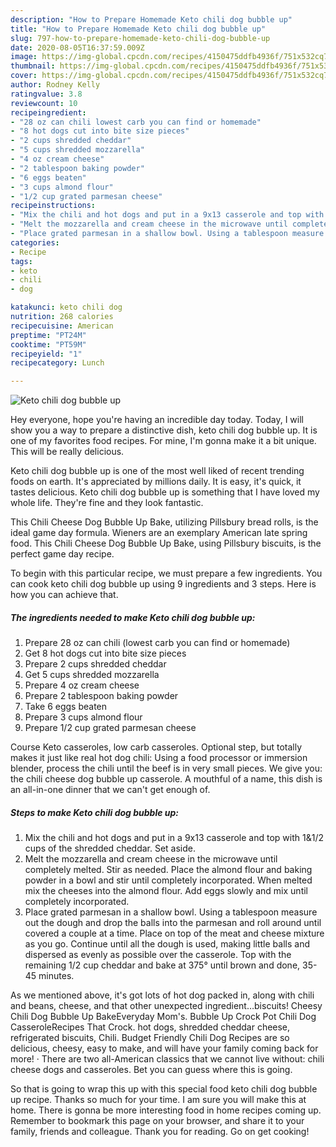 ```yaml
---
description: "How to Prepare Homemade Keto chili dog bubble up"
title: "How to Prepare Homemade Keto chili dog bubble up"
slug: 797-how-to-prepare-homemade-keto-chili-dog-bubble-up
date: 2020-08-05T16:37:59.009Z
image: https://img-global.cpcdn.com/recipes/4150475ddfb4936f/751x532cq70/keto-chili-dog-bubble-up-recipe-main-photo.jpg
thumbnail: https://img-global.cpcdn.com/recipes/4150475ddfb4936f/751x532cq70/keto-chili-dog-bubble-up-recipe-main-photo.jpg
cover: https://img-global.cpcdn.com/recipes/4150475ddfb4936f/751x532cq70/keto-chili-dog-bubble-up-recipe-main-photo.jpg
author: Rodney Kelly
ratingvalue: 3.8
reviewcount: 10
recipeingredient:
- "28 oz can chili lowest carb you can find or homemade"
- "8 hot dogs cut into bite size pieces"
- "2 cups shredded cheddar"
- "5 cups shredded mozzarella"
- "4 oz cream cheese"
- "2 tablespoon baking powder"
- "6 eggs beaten"
- "3 cups almond flour"
- "1/2 cup grated parmesan cheese"
recipeinstructions:
- "Mix the chili and hot dogs and put in a 9x13 casserole and top with 1&amp;1/2 cups of the shredded cheddar. Set aside."
- "Melt the mozzarella and cream cheese in the microwave until completely melted. Stir as needed. Place the almond flour and baking powder in a bowl and stir until completely incorporated. When melted mix the cheeses into the almond flour. Add eggs slowly and mix until completely incorporated."
- "Place grated parmesan in a shallow bowl. Using a tablespoon measure out the dough and drop the balls into the parmesan and roll around until covered a couple at a time. Place on top of the meat and cheese mixture as you go. Continue until all the dough is used, making little balls and dispersed as evenly as possible over the casserole. Top with the remaining 1/2 cup cheddar and bake at 375° until brown and done, 35-45 minutes."
categories:
- Recipe
tags:
- keto
- chili
- dog

katakunci: keto chili dog 
nutrition: 268 calories
recipecuisine: American
preptime: "PT24M"
cooktime: "PT59M"
recipeyield: "1"
recipecategory: Lunch

---
```



![Keto chili dog bubble up](https://img-global.cpcdn.com/recipes/4150475ddfb4936f/751x532cq70/keto-chili-dog-bubble-up-recipe-main-photo.jpg)

Hey everyone, hope you're having an incredible day today. Today, I will show you a way to prepare a distinctive dish, keto chili dog bubble up. It is one of my favorites food recipes. For mine, I'm gonna make it a bit unique. This will be really delicious.

Keto chili dog bubble up is one of the most well liked of recent trending foods on earth. It's appreciated by millions daily. It is easy, it's quick, it tastes delicious. Keto chili dog bubble up is something that I have loved my whole life. They're fine and they look fantastic.

This Chili Cheese Dog Bubble Up Bake, utilizing Pillsbury bread rolls, is the ideal game day formula. Wieners are an exemplary American late spring food. This Chili Cheese Dog Bubble Up Bake, using Pillsbury biscuits, is the perfect game day recipe.


To begin with this particular recipe, we must prepare a few ingredients. You can cook keto chili dog bubble up using 9 ingredients and 3 steps. Here is how you can achieve that.

<!--inarticleads1-->

##### The ingredients needed to make Keto chili dog bubble up:

1. Prepare 28 oz can chili (lowest carb you can find or homemade)
1. Get 8 hot dogs cut into bite size pieces
1. Prepare 2 cups shredded cheddar
1. Get 5 cups shredded mozzarella
1. Prepare 4 oz cream cheese
1. Prepare 2 tablespoon baking powder
1. Take 6 eggs beaten
1. Prepare 3 cups almond flour
1. Prepare 1/2 cup grated parmesan cheese


Course Keto casseroles, low carb casseroles. Optional step, but totally makes it just like real hot dog chili: Using a food processor or immersion blender, process the chili until the beef is in very small pieces. We give you: the chili cheese dog bubble up casserole. A mouthful of a name, this dish is an all-in-one dinner that we can&#39;t get enough of. 

<!--inarticleads2-->

##### Steps to make Keto chili dog bubble up:

1. Mix the chili and hot dogs and put in a 9x13 casserole and top with 1&amp;1/2 cups of the shredded cheddar. Set aside.
1. Melt the mozzarella and cream cheese in the microwave until completely melted. Stir as needed. Place the almond flour and baking powder in a bowl and stir until completely incorporated. When melted mix the cheeses into the almond flour. Add eggs slowly and mix until completely incorporated.
1. Place grated parmesan in a shallow bowl. Using a tablespoon measure out the dough and drop the balls into the parmesan and roll around until covered a couple at a time. Place on top of the meat and cheese mixture as you go. Continue until all the dough is used, making little balls and dispersed as evenly as possible over the casserole. Top with the remaining 1/2 cup cheddar and bake at 375° until brown and done, 35-45 minutes.


As we mentioned above, it&#39;s got lots of hot dog packed in, along with chili and beans, cheese, and that other unexpected ingredient…biscuits! Cheesy Chili Dog Bubble Up BakeEveryday Mom&#39;s. Bubble Up Crock Pot Chili Dog CasseroleRecipes That Crock. hot dogs, shredded cheddar cheese, refrigerated biscuits, Chili. Budget Friendly Chili Dog Recipes are so delicious, cheesy, easy to make, and will have your family coming back for more! · There are two all-American classics that we cannot live without: chili cheese dogs and casseroles. Bet you can guess where this is going. 

So that is going to wrap this up with this special food keto chili dog bubble up recipe. Thanks so much for your time. I am sure you will make this at home. There is gonna be more interesting food in home recipes coming up. Remember to bookmark this page on your browser, and share it to your family, friends and colleague. Thank you for reading. Go on get cooking!
